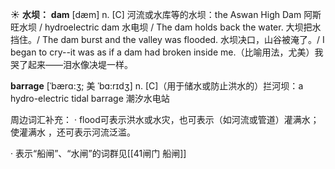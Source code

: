 ☀ <span class="category">**水坝：**</span>
<span class="vocabulary">**dam**</span> [dæm] 
<span class="definition">n. [C] 河流或水库等的水坝：</span>the Aswan High Dam 阿斯旺水坝 / hydroelectric dam 水电坝 / The dam holds back the water. 大坝把水挡住。/ The dam burst and the valley was flooded. 水坝决口，山谷被淹了。/ I began to cry--it was as if a dam had broken inside me.（比喻用法，尤美）我哭了起来——泪水像决堤一样。
           
<span class="vocabulary">**barrage**</span> [ˈbærɑ:ʒ; 美 ˈbɑ:rɪdʒ]
<span class="definition">n. [C]（用于储水或防止洪水的）拦河坝：</span>a hydro-electric tidal barrage 潮汐水电站

周边词汇补充：
· flood可表示洪水或水灾，也可表示（如河流或管道）灌满水；使灌满水 ，还可表示河流泛滥。 

· 表示“船闸”、“水闸”的词群见[[41闸门 船闸]]
